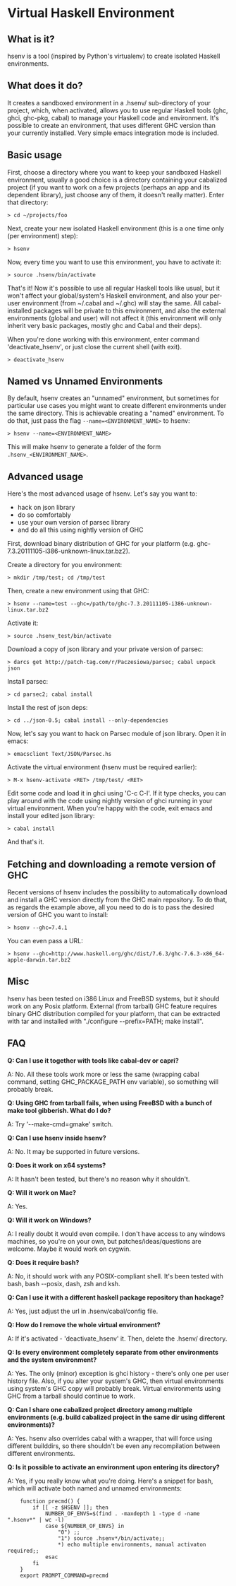 Virtual Haskell Environment
===========================

What is it?
-----------
hsenv is a tool (inspired by Python's virtualenv)
to create isolated Haskell environments.


What does it do?
----------------
It creates a sandboxed environment in a .hsenv/ sub-directory
of your project, which, when activated, allows you to use regular Haskell tools
(ghc, ghci, ghc-pkg, cabal) to manage your Haskell code and environment.
It's possible to create an environment, that uses different GHC version
than your currently installed. Very simple emacs integration mode is included.

Basic usage
-----------
First, choose a directory where you want to keep your
sandboxed Haskell environment, usually a good choice is a directory containing
your cabalized project (if you want to work on a few projects
(perhaps an app and its dependent library), just choose any of them,
it doesn't really matter). Enter that directory:

```
> cd ~/projects/foo
```

Next, create your new isolated Haskell environment
(this is a one time only (per environment) step):

```
> hsenv
```

Now, every time you want to use this environment, you have to activate it:

```
> source .hsenv/bin/activate
```

That's it! Now it's possible to use all regular Haskell tools like usual,
but it won't affect your global/system's Haskell environment, and also
your per-user environment (from ~/.cabal and ~/.ghc) will stay the same.
All cabal-installed packages will be private to this environment,
and also the external environments (global and user) will not affect it
(this environment will only inherit very basic packages,
mostly ghc and Cabal and their deps).

When you're done working with this environment, enter command 'deactivate_hsenv',
or just close the current shell (with exit).

```
> deactivate_hsenv
```

Named vs Unnamed Environments
----------------
By default, hsenv creates an "unnamed" environment, but sometimes for
particular use cases you might want to create different environments under
the same directory. This is achievable creating a "named" environment. To
do that, just pass the flag `--name=<ENVIRONMENT_NAME>` to hsenv:

```
> hsenv --name=<ENVIRONMENT_NAME>
```

This will make hsenv to generate a folder of the form ```.hsenv_<ENVIRONMENT_NAME>```.

Advanced usage
--------------
Here's the most advanced usage of hsenv. Let's say you want to:

* hack on json library
* do so comfortably
* use your own version of parsec library
* and do all this using nightly version of GHC

First, download binary distribution of GHC for your platform
(e.g. ghc-7.3.20111105-i386-unknown-linux.tar.bz2).

Create a directory for you environment:

```
> mkdir /tmp/test; cd /tmp/test
```

Then, create a new environment using that GHC:

```
> hsenv --name=test --ghc=/path/to/ghc-7.3.20111105-i386-unknown-linux.tar.bz2
```

Activate it:

```
> source .hsenv_test/bin/activate
```

Download a copy of json library and your private version of parsec:

```
> darcs get http://patch-tag.com/r/Paczesiowa/parsec; cabal unpack json
```

Install parsec:

```
> cd parsec2; cabal install
```

Install the rest of json deps:

```
> cd ../json-0.5; cabal install --only-dependencies
```

Now, let's say you want to hack on Parsec module of json library.
Open it in emacs:

```
> emacsclient Text/JSON/Parsec.hs
```

Activate the virtual environment (hsenv must be required earlier):

```
> M-x hsenv-activate <RET> /tmp/test/ <RET>
```

Edit some code and load it in ghci using 'C-c C-l'. If it type checks,
you can play around with the code using nightly version of ghci running
in your virtual environment. When you're happy with the code, exit emacs
and install your edited json library:

```
> cabal install
```

And that's it.

Fetching and downloading a remote version of GHC
------------------------------------------------
Recent versions of hsenv includes the possibility to automatically download
and install a GHC version directly from the GHC main repository. To do that,
as regards the example above, all you need to do is to pass the desired version
of GHC you want to install:

```
> hsenv --ghc=7.4.1
```

You can even pass a URL:

```
> hsenv --ghc=http://www.haskell.org/ghc/dist/7.6.3/ghc-7.6.3-x86_64-apple-darwin.tar.bz2
```

Misc
----
hsenv has been tested on i386 Linux and FreeBSD systems,
but it should work on any Posix platform. External (from tarball) GHC feature
requires binary GHC distribution compiled for your platform,
that can be extracted with tar and installed with
"./configure --prefix=PATH; make install".

FAQ
---
**Q: Can I use it together with tools like cabal-dev or capri?**

A: No. All these tools work more or less the same (wrapping cabal command,
   setting GHC_PACKAGE_PATH env variable), so something will probably break.


**Q: Using GHC from tarball fails, when using FreeBSD with a bunch of make tool
   gibberish. What do I do?**

A: Try '--make-cmd=gmake' switch.


**Q: Can I use hsenv inside hsenv?**

A: No. It may be supported in future versions.


**Q: Does it work on x64 systems?**

A: It hasn't been tested, but there's no reason why it shouldn't.


**Q: Will it work on Mac?**

A: Yes.


**Q: Will it work on Windows?**

A: I really doubt it would even compile. I don't have access to any windows
   machines, so you're on your own, but patches/ideas/questions are welcome.
   Maybe it would work on cygwin.


**Q: Does it require bash?**

A: No, it should work with any POSIX-compliant shell. It's been tested with
   bash, bash --posix, dash, zsh and ksh.


**Q: Can I use it with a different haskell package repository than hackage?**

A: Yes, just adjust the url in .hsenv/cabal/config file.


**Q: How do I remove the whole virtual environment?**

A: If it's activated - 'deactivate_hsenv' it. Then, delete
   the .hsenv/ directory.


**Q: Is every environment completely separate from other environments and
   the system environment?**

A: Yes. The only (minor) exception is ghci history - there's only one
   per user history file. Also, if you alter your system's GHC, then
   virtual environments using system's GHC copy will probably break.
   Virtual environments using GHC from a tarball should continue to work.


**Q: Can I share one cabalized project directory among multiple environments
   (e.g. build cabalized project in the same dir using different environments)?**

A: Yes. hsenv also overrides cabal with a wrapper, that will force using different
   builddirs, so there shouldn't be even any recompilation between different environments.


**Q: Is it possible to activate an environment upon entering its directory?**

A: Yes, if you really know what you're doing. Here's a snippet for bash, which
   will activate both named and unnamed environments:

```
    function precmd() {
        if [[ -z $HSENV ]]; then
            NUMBER_OF_ENVS=$(find . -maxdepth 1 -type d -name ".hsenv*" | wc -l)
            case ${NUMBER_OF_ENVS} in
                "0") ;;
                "1") source .hsenv*/bin/activate;;
                *) echo multiple environments, manual activaton required;;
            esac
        fi
    }
    export PROMPT_COMMAND=precmd
```
